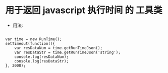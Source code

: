 # 用于返回 javascript 执行时间 的 工具类

* 用法:

>```javascript
    var time = new RunTime();
    setTimeout(function(){
        var resDataNum = time.getRunTimeJson();
        var resDataStr = time.getRunTimeJson('string');
        console.log(resDataNum);
        console.log(resDataStr);
    }, 3000);
 ```